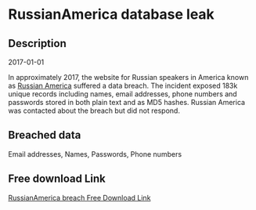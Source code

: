 # RussianAmerica database leak

## Description

2017-01-01

In approximately 2017, the website for Russian speakers in America known as <a href="http://www.russianamerica.com/" target="_blank" rel="noopener">Russian America</a> suffered a data breach. The incident exposed 183k unique records including names, email addresses, phone numbers and passwords stored in both plain text and as MD5 hashes. Russian America was contacted about the breach but did not respond.

## Breached data

Email addresses, Names, Passwords, Phone numbers

## Free download Link

[RussianAmerica breach Free Download Link](https://link-to.net/1229997/774.7432858818914/dynamic/?r=aHR0cHM6Ly93d3cubWVkaWFmaXJlLmNvbS92aWV3L1l3TTFnYTIydlRKRVV0dC9ydXNzaWFuYW1lcmljYS5jb20vZmlsZQ==)